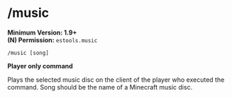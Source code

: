 # /music

**Minimum Version: 1.9+**  
**(N) Permission:** `estools.music`
```
/music [song]
```
**Player only command**

Plays the selected music disc on the client of the player who executed the command.
Song should be the name of a Minecraft music disc.
